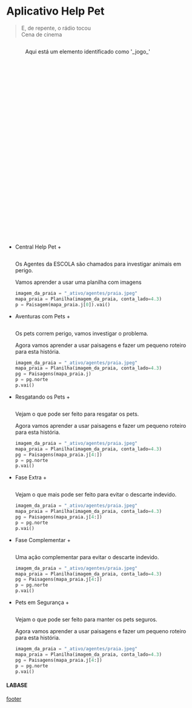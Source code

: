 <!---
Open Source program Pynoplia - Copyright © 2024  Carlo Oliveira** <carlo@nce.ufrj.br>,
PDX-License-Identifier:** `GNU General Public License v3.0 or later <http://is.gd/3Udt>`_.
-->
# Aplicativo Help Pet
> E, de repente, o rádio tocou</br>
> Cena de cinema </br>

<img src onerror="__did_got__('../../_prog/help_pet.py')"></img>
<div id="_jogo_" style="position:relative; left:50px; min-height: 500px">
Aqui está um elemento identificado como '_jogo_'
</div>

+ Central Help Pet +
 
  <img id="help-pet_main" src onerror="__widget__(this.id)"/>
 
    Os Agentes da ESCOLA são chamados para investigar animais em perigo.
  
    Vamos aprender a usar uma planilha com imagens
    ```python
    imagem_da_praia = "_ativo/agentes/praia.jpeg"
    mapa_praia = Planilha(imagem_da_praia, conta_lado=4.3)
    p = Paisagem(mapa_praia.j[0]).vai()
    ```

+ Aventuras com Pets +
  
  <img id="help-pet_aventura" src onerror="__widget__(this.id)"/>
 
    Os pets correm perigo, vamos investigar o problema.
  
    Agora vamos aprender a usar paisagens e fazer um pequeno roteiro para esta história.
    ```python
    imagem_da_praia = "_ativo/agentes/praia.jpeg"
    mapa_praia = Planilha(imagem_da_praia, conta_lado=4.3)
    pg = Paisagens(mapa_praia.j)
    p = pg.norte
    p.vai()
    ```

+ Resgatando os Pets +
  
  <img id="help-pet_continua" src onerror="__widget__(this.id)"/>
 
    Vejam o que pode ser feito para resgatar os pets.
  
    Agora vamos aprender a usar paisagens e fazer um pequeno roteiro para esta história.
    ```python
    imagem_da_praia = "_ativo/agentes/praia.jpeg"
    mapa_praia = Planilha(imagem_da_praia, conta_lado=4.3)
    pg = Paisagens(mapa_praia.j[4:])
    p = pg.norte
    p.vai()
    ```

+ Fase Extra +
  
  <img id="help-pet_extra" src onerror="__widget__(this.id)"/>
 
    Vejam o que mais pode ser feito para evitar o descarte indevido.
  
    ```python
    imagem_da_praia = "_ativo/agentes/praia.jpeg"
    mapa_praia = Planilha(imagem_da_praia, conta_lado=4.3)
    pg = Paisagens(mapa_praia.j[4:])
    p = pg.norte
    p.vai()
    ```

+ Fase Complementar +
  
  <img id="help-pet_complemento" src onerror="__widget__(this.id)"/>
 
    Uma ação complementar para evitar o descarte indevido.
  
    ```python
    imagem_da_praia = "_ativo/agentes/praia.jpeg"
    mapa_praia = Planilha(imagem_da_praia, conta_lado=4.3)
    pg = Paisagens(mapa_praia.j[4:])
    p = pg.norte
    p.vai()
    ```

+ Pets em Segurança +
  
  <img id="help-pet_termina" src onerror="__widget__(this.id)"/>
 
    Vejam o que pode ser feito para manter os pets seguros.
  
    Agora vamos aprender a usar paisagens e fazer um pequeno roteiro para esta história.
    ```python
    imagem_da_praia = "_ativo/agentes/praia.jpeg"
    mapa_praia = Planilha(imagem_da_praia, conta_lado=4.3)
    pg = Paisagens(mapa_praia.j[4:])
    p = pg.norte
    p.vai()
    ```

#### LABASE
[footer](footer.md ':include')